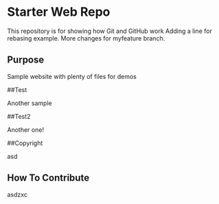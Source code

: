 # Starter Web Repo

This repository is for showing how Git and GitHub work
Adding a line for rebasing example.
More changes for myfeature branch.

## Purpose

Sample website with plenty of files for demos

##Test

Another sample

##Test2

Another one!


##Copyright

asd

## How To Contribute

asdzxc